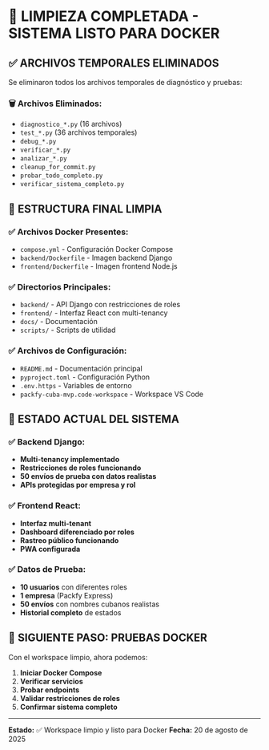 # 🧹 LIMPIEZA COMPLETADA - SISTEMA LISTO PARA DOCKER

## ✅ ARCHIVOS TEMPORALES ELIMINADOS

Se eliminaron todos los archivos temporales de diagnóstico y pruebas:

### 🗑️ Archivos Eliminados:

- `diagnostico_*.py` (16 archivos)
- `test_*.py` (36 archivos temporales)
- `debug_*.py`
- `verificar_*.py`
- `analizar_*.py`
- `cleanup_for_commit.py`
- `probar_todo_completo.py`
- `verificar_sistema_completo.py`

## 📁 ESTRUCTURA FINAL LIMPIA

### ✅ Archivos Docker Presentes:

- `compose.yml` - Configuración Docker Compose
- `backend/Dockerfile` - Imagen backend Django
- `frontend/Dockerfile` - Imagen frontend Node.js

### ✅ Directorios Principales:

- `backend/` - API Django con restricciones de roles
- `frontend/` - Interfaz React con multi-tenancy
- `docs/` - Documentación
- `scripts/` - Scripts de utilidad

### ✅ Archivos de Configuración:

- `README.md` - Documentación principal
- `pyproject.toml` - Configuración Python
- `.env.https` - Variables de entorno
- `packfy-cuba-mvp.code-workspace` - Workspace VS Code

## 🎯 ESTADO ACTUAL DEL SISTEMA

### ✅ Backend Django:

- **Multi-tenancy implementado**
- **Restricciones de roles funcionando**
- **50 envíos de prueba con datos realistas**
- **APIs protegidas por empresa y rol**

### ✅ Frontend React:

- **Interfaz multi-tenant**
- **Dashboard diferenciado por roles**
- **Rastreo público funcionando**
- **PWA configurada**

### ✅ Datos de Prueba:

- **10 usuarios** con diferentes roles
- **1 empresa** (Packfy Express)
- **50 envíos** con nombres cubanos realistas
- **Historial completo** de estados

## 🚀 SIGUIENTE PASO: PRUEBAS DOCKER

Con el workspace limpio, ahora podemos:

1. **Iniciar Docker Compose**
2. **Verificar servicios**
3. **Probar endpoints**
4. **Validar restricciones de roles**
5. **Confirmar sistema completo**

---

**Estado:** ✅ Workspace limpio y listo para Docker
**Fecha:** 20 de agosto de 2025
